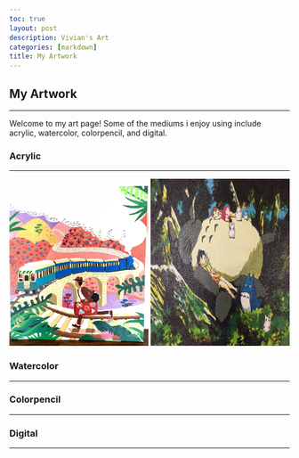 ```yaml
---
toc: true
layout: post
description: Vivian's Art
categories: [markdown]
title: My Artwork
---
```

<h2>My Artwork</h2>
<hr>
<p>Welcome to my art page! Some of the mediums i enjoy using include acrylic, watercolor, colorpencil, and digital.</p>

<h3>Acrylic</h3>
<hr>
<p float="left">
    <img src ="https://github.com/vivianknee/FastPages/blob/master/images/acrylic2.jpg?raw=true" width="250" height="300"/>
    <img src ="https://github.com/vivianknee/FastPages/blob/master/images/acrylic.jpg?raw=true" width="250" height="300"/>
<h3>Watercolor</h3>
<hr>
<h3>Colorpencil</h3>
<hr>
<h3>Digital</h3>
<hr>
